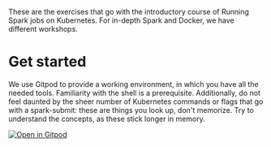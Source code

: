 These are the exercises that go with the introductory course of Running Spark
jobs on Kubernetes. For in-depth Spark and Docker, we have different workshops.


# Get started

We use Gitpod to provide a working environment, in which you have all the
needed tools. Familiarity with the shell is a prerequisite. Additionally, do
not feel daunted by the sheer number of Kubernetes commands or flags that go
with a spark-submit: these are things you look up, don't memorize. Try to
understand the concepts, as these stick longer in memory.

[![Open in Gitpod][gitpod logo]][this gitpod]

[this gitpod]: https://gitpod.io/#https://github.com/oliverw1/spark-on-k8s
[gitpod logo]: https://gitpod.io/button/open-in-gitpod.svg
